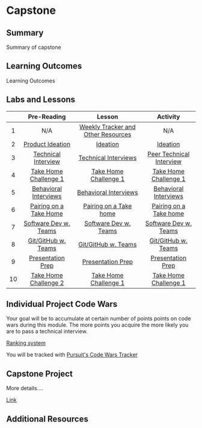 # Capstone

## Summary

Summary of capstone

## Learning Outcomes

Learning Outcomes

## Labs and Lessons

|     |                   Pre-Reading                    |                            Lesson                             |                            Activity                            |
| :-: | :----------------------------------------------: | :-----------------------------------------------------------: | :------------------------------------------------------------: |
|  1  |                       N/A                        |       [Weekly Tracker and Other Resources](./resources)       |                              N/A                               |
|  2  |          [Product Ideation](./ideation)          |              [Ideation](./ideation/lesson-notes)              |                [Ideation](./ideation/activity)                 |
|  3  |   [Technical Interview](./technical-interview)   |  [Technical Interviews](./technical-interview/lesson-notes)   | [Peer Technical Interview](./technical-interview/lesson-notes) |
|  4  | [Take Home Challenge 1](./take-home-challenge-1) | [Take Home Challenge 1](./take-home-challenge-1/lesson-notes) |   [Take Home Challenge 1](./take-home-challenge-1/activity)    |
|  5  | [Behavioral Interviews](./behavioral-interviews) | [Behavioral Interviews](./behavioral-interviews/lesson-notes) |   [Behavioral Interviews](./behavioral-interviews/activity)    |
|  6  | [Pairing on a Take Home](./pairing-on-take-home) | [Pairing on a Take home](./pairing-on-take-home/lesson-notes) |   [Pairing on a Take home](./pairing-on-take-home/activity)    |
|  7  | [Software Dev w. Teams](./software-dev-w-teams)  | [Software Dev w. Teams](./software-dev-w-teams/lesson-notes)  |    [Software Dev w. Teams](./software-dev-w-teams/activity)    |
|  8  |   [Git/GitHub w. Teams](./git-github-w-teams)    |   [Git/GitHub w. Teams](./git-github-w-teams/lesson-notes)    |      [Git/GitHub w. Teams](./git-github-w-teams/activity)      |
|  9  |     [Presentation Prep](./presentation-prep)     |     [Presentation Prep](./presentation-prep/lesson-notes)     |       [Presentation Prep](./presentation-prep/activity)        |
| 10  | [Take Home Challenge 2](./take-home-challenge-2) | [Take Home Challenge 1](./take-home-challenge-2/lesson-notes) |   [Take Home Challenge 1](./take-home-challenge-2/activity)    |

## Individual Project Code Wars

Your goal will be to accumulate at certain number of points points on code wars during this module. The more points you acquire the more likely you are to pass a technical interview.

[Ranking system](https://docs.codewars.com/gamification/ranks/)

You will be tracked with [Pursuit's Code Wars Tracker](https://codewars-tracker-fe.herokuapp.com)

## Capstone Project

More details....

[Link](./capstone-project)

## Additional Resources
